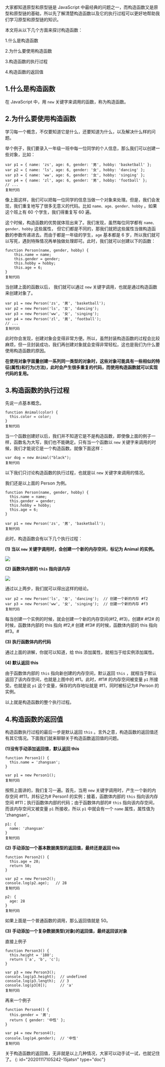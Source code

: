 大家都知道原型和原型链是 JavaScript 中最经典的问题之一，而构造函数又是原型和原型链的基础，所以先了解清楚构造函数以及它的执行过程可以更好地帮助我们学习原型和原型链的知识。

本文将从以下几个方面来探讨构造函数：

1.什么是构造函数

2.为什么要使用构造函数

3.构造函数的执行过程

4.构造函数的返回值

## 1.什么是构造函数

在 JavaScript 中，用 `new` 关键字来调用的函数，称为构造函数。

## 2.为什么要使用构造函数

学习每一个概念，不仅要知道它是什么，还要知道为什么，以及解决什么样的问题。

举个例子，我们要录入一年级一班中每一位同学的个人信息，那么我们可以创建一些对象，比如：

```
var p1 = { name: 'zs', age: 6, gender: '男', hobby: 'basketball' };
var p2 = { name: 'ls', age: 6, gender: '女', hobby: 'dancing' };
var p3 = { name: 'ww', age: 6, gender: '女', hobby: 'singing' };
var p4 = { name: 'zl', age: 6, gender: '男', hobby: 'football' };
// ...
复制代码
```

像上面这样，我们可以把每一位同学的信息当做一个对象来处理。但是，我们会发现，我们重复地写了很多无意义的代码。比如 `name、age、gender、hobby` 。如果这个班上有 60 个学生，我们得重复写 60 遍。

这个时候，构造函数的优势就体现出来了。我们发现，虽然每位同学都有 `name、gender、hobby` 这些属性， 但它们都是不同的，那我们就把这些属性当做构造函数的参数传递进去。而由于都是一年级的学生，`age` 基本都是 6 岁，所以我们就可以写死，遇到特殊情况再单独做处理即可。此时，我们就可以创建以下的函数：

```
function Person(name, gender, hobby) {
    this.name = name;
    this.gender = gender;
    this.hobby = hobby;
    this.age = 6;
}
复制代码
```

当创建上面的函数以后， 我们就可以通过 `new` 关键字调用，也就是通过构造函数来创建对象了。

```
var p1 = new Person('zs', '男', 'basketball');
var p2 = new Person('ls', '女', 'dancing');
var p3 = new Person('ww', '女', 'singing');
var p4 = new Person('zl', '男', 'football');
// ...
复制代码
```

此时你会发现，创建对象会变得非常方便。所以，虽然封装构造函数的过程会比较麻烦，但一旦封装成功，我们再创建对象就会变得非常轻松，这也是我们为什么要使用构造函数的原因。

**在使用对象字面量创建一系列同一类型的对象时，这些对象可能具有一些相似的特征(属性)和行为(方法)，此时会产生很多重复的代码，而使用构造函数就可以实现代码的复用。**

## 3.构造函数的执行过程

先说一点基本概念。

```
function Animal(color) {
  this.color = color;
}
复制代码
```

当一个函数创建好以后，我们并不知道它是不是构造函数，即使像上面的例子一样，函数名为大写，我们也不能确定。只有当一个函数以 `new` 关键字来调用的时候，我们才能说它是一个构造函数。就像下面这样：

```
var dog = new Animal("black");
复制代码
```

以下我们只讨论构造函数的执行过程，也就是以 `new` 关键字来调用的情况。

我们还是以上面的 Person 为例。

```
function Person(name, gender, hobby) {
  this.name = name;
  this.gender = gender;
  this.hobby = hobby;
  this.age = 6;
}

var p1 = new Person('zs', '男', 'basketball');
复制代码
```

此时，构造函数会有以下几个执行过程：

**(1) 当以 `new` 关键字调用时，会创建一个新的内存空间，标记为 Animal 的实例。**

![](https://user-gold-cdn.xitu.io/2018/3/8/16204b33ace36c97?imageView2/0/w/1280/h/960/format/webp/ignore-error/1)

**(2) 函数体内部的 `this` 指向该内存**

![](https://user-gold-cdn.xitu.io/2018/3/8/16204b444f40480b?imageView2/0/w/1280/h/960/format/webp/ignore-error/1)

通过以上两步，我们就可以得出这样的结论。

```
var p2 = new Person('ls', '女', 'dancing');  // 创建一个新的内存 #f2
var p3 = new Person('ww', '女', 'singing');  // 创建一个新的内存 #f3
复制代码
```

每当创建一个实例的时候，就会创建一个新的内存空间(#f2, #f3)，创建# #f2# 的时候，函数体内部的 this 指向 #f2,# 创建 #f3# 的时候，函数体内部的 this 指向 #f3。#

**(3) 执行函数体内的代码**

通过上面的讲解，你就可以知道，给 this 添加属性，就相当于给实例添加属性。

**(4) 默认返回 this**

由于函数体内部的 `this` 指向新创建的内存空间，默认返回 `this` ，就相当于默认返回了该内存空间，也就是上图中的 #f1。此时，#f1# 的内存空间被变量 `p1` 所接受。也就是说 `p1` 这个变量，保存的内存地址就是 #f1，同时被标记为# Person 的实例。

以上就是构造函数的整个执行过程。

## 4.构造函数的返回值

构造函数执行过程的最后一步是默认返回 `this` 。言外之意，构造函数的返回值还有其它情况。下面我们就来聊聊关于构造函数返回值的问题。

**(1)没有手动添加返回值，默认返回 this**

```
function Person1() {
  this.name = 'zhangsan';
}

var p1 = new Person1();
复制代码
```

按照上面讲的，我们复习一遍。首先，当用 `new` 关键字调用时，产生一个新的内存空间 #f11，并标记为# Person1 的实例；接着，函数体内部的 `this` 指向该内存空间 #f11；执行函数体内部的代码；由于函数体内部的# `this` 指向该内存空间，而该内存空间又被变量 `p1` 所接收，所以 `p1` 中就会有一个 `name` 属性，属性值为 'zhangsan'。

```
p1: {
  name: 'zhangsan'
}
复制代码
```

**(2) 手动添加一个基本数据类型的返回值，最终还是返回 this**

```
function Person2() {
  this.age = 28;
  return 50;
}

var p2 = new Person2();
console.log(p2.age);   // 28
复制代码
```

```
p2: {
  age: 28
}
复制代码
```

如果上面是一个普通函数的调用，那么返回值就是 50。

**(3) 手动添加一个复杂数据类型(对象)的返回值，最终返回该对象**

直接上例子

```
function Person3() {
  this.height = '180';
  return ['a', 'b', 'c'];
}

var p3 = new Person3();
console.log(p3.height);  // undefined
console.log(p3.length);  // 3
console.log(p3[0]);      // 'a'
复制代码
```

再来一个例子

```
function Person4() {
  this.gender = '男';
  return { gender: '中性' };
}

var p4 = new Person4();
console.log(p4.gender);  // '中性'
复制代码
```

关于构造函数的返回值，无非就是以上几种情况，大家可以动手试一试，也就记住了。
{: id="20201117105242-15jatsn" type="doc"}
